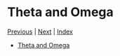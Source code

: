 # Theta and Omega <!-- omit in toc -->

[Previous][prev] | [Next][next] | [Index][index]

[prev]: ../02onotation/index.md
[next]: ../04ramsearch/index.md
[index]: ./index.md

- [Theta and Omega](./01thetaomega.md)